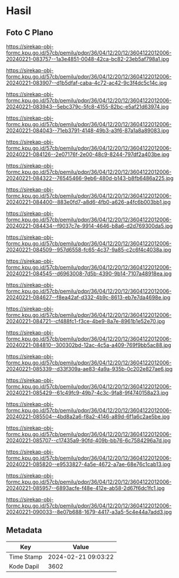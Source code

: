 # Hasil

## Foto C Plano

https://sirekap-obj-formc.kpu.go.id/57cb/pemilu/pdpr/36/04/12/20/12/3604122012006-20240221-083757--1a3e4851-0048-42ca-bc82-23eb5af798a1.jpg

https://sirekap-obj-formc.kpu.go.id/57cb/pemilu/pdpr/36/04/12/20/12/3604122012006-20240221-083907--d1b5dfaf-caba-4c72-ac42-9c3f4dc5c14c.jpg

https://sirekap-obj-formc.kpu.go.id/57cb/pemilu/pdpr/36/04/12/20/12/3604122012006-20240221-083943--5ebc379c-5fc8-4155-82bc-e5af21d63974.jpg

https://sirekap-obj-formc.kpu.go.id/57cb/pemilu/pdpr/36/04/12/20/12/3604122012006-20240221-084043--71eb3791-4148-49b3-a3f6-87a1a8a89083.jpg

https://sirekap-obj-formc.kpu.go.id/57cb/pemilu/pdpr/36/04/12/20/12/3604122012006-20240221-084126--2e07176f-2e00-48c9-8244-797df2a403be.jpg

https://sirekap-obj-formc.kpu.go.id/57cb/pemilu/pdpr/36/04/12/20/12/3604122012006-20240221-084322--76545466-9eb6-480d-b143-b8fb6486a225.jpg

https://sirekap-obj-formc.kpu.go.id/57cb/pemilu/pdpr/36/04/12/20/12/3604122012006-20240221-084400--883e0fd7-a8d6-4fb0-a626-a4fc6b003bb1.jpg

https://sirekap-obj-formc.kpu.go.id/57cb/pemilu/pdpr/36/04/12/20/12/3604122012006-20240221-084434--f9037c7e-9914-4646-b8a6-d2d769300da5.jpg

https://sirekap-obj-formc.kpu.go.id/57cb/pemilu/pdpr/36/04/12/20/12/3604122012006-20240221-084509--957d6558-fc65-4c37-9a85-c2c6f4c4038a.jpg

https://sirekap-obj-formc.kpu.go.id/57cb/pemilu/pdpr/36/04/12/20/12/3604122012006-20240221-084545--d6963008-7d5b-4390-9b14-7107a48918ea.jpg

https://sirekap-obj-formc.kpu.go.id/57cb/pemilu/pdpr/36/04/12/20/12/3604122012006-20240221-084627--f8ea42af-d332-4b9c-8613-eb7e7da4698e.jpg

https://sirekap-obj-formc.kpu.go.id/57cb/pemilu/pdpr/36/04/12/20/12/3604122012006-20240221-084721--cf488fc1-f3ce-4be9-8a7e-8961b1e52e70.jpg

https://sirekap-obj-formc.kpu.go.id/57cb/pemilu/pdpr/36/04/12/20/12/3604122012006-20240221-084810--300302bd-12ac-4c5a-a409-769f9bb5ac88.jpg

https://sirekap-obj-formc.kpu.go.id/57cb/pemilu/pdpr/36/04/12/20/12/3604122012006-20240221-085339--d33f309a-ae83-4a9a-935b-0c202e827ae6.jpg

https://sirekap-obj-formc.kpu.go.id/57cb/pemilu/pdpr/36/04/12/20/12/3604122012006-20240221-085429--61c49fc9-49b7-4c3c-9fa8-9f4740158a23.jpg

https://sirekap-obj-formc.kpu.go.id/57cb/pemilu/pdpr/36/04/12/20/12/3604122012006-20240221-085504--4bd8a2a6-f8a2-4146-a89d-6f1a6c2ae5be.jpg

https://sirekap-obj-formc.kpu.go.id/57cb/pemilu/pdpr/36/04/12/20/12/3604122012006-20240221-085707--c17435a9-90fd-409b-bb76-6c7584296a7d.jpg

https://sirekap-obj-formc.kpu.go.id/57cb/pemilu/pdpr/36/04/12/20/12/3604122012006-20240221-085820--e9533827-4a5e-4672-a7ae-68e76c1cab13.jpg

https://sirekap-obj-formc.kpu.go.id/57cb/pemilu/pdpr/36/04/12/20/12/3604122012006-20240221-085957--6893acfe-f48e-412e-ab58-2d67f6dc1fc1.jpg

https://sirekap-obj-formc.kpu.go.id/57cb/pemilu/pdpr/36/04/12/20/12/3604122012006-20240221-090033--8e07b688-1679-4417-a3a5-5c4e44a7add3.jpg


## Metadata

| Key        | Value               |
| ---------- | ------------------- |
| Time Stamp | 2024-02-21 09:03:22 |
| Kode Dapil | 3602                |



